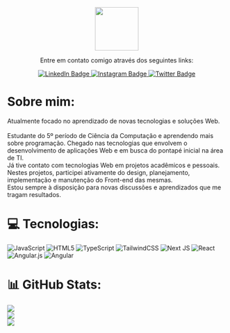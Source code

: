 <div id="header" align="center">
  <img src="https://media.giphy.com/media/M9gbBd9nbDrOTu1Mqx/giphy.gif" width="100"/>
 <div id="badges">
   <p align='center'>Entre em contato comigo através dos seguintes links:</p> 
  <a href="https://www.linkedin.com/in/augusto-de-paula-menezes-79579220b/">
   <img src="https://img.shields.io/badge/LinkedIn-blue?style=for-the-badge&logo=linkedin&logoColor=white" alt="LinkedIn Badge"/>
  </a>
 <a href="https://www.instagram.com/_augustodpm/">
  <img src="https://img.shields.io/badge/Instagram-black?style=for-the-badge&logo=instagram&logoColor=white" alt="Instagram Badge"/>
 </a>
 <a href="https://twitter.com/augusz_">
  <img src="https://img.shields.io/badge/Twitter-blue?style=for-the-badge&logo=twitter&logoColor=white" alt="Twitter Badge"/>
 </a>
</div>
</div>

# Sobre mim:
Atualmente focado no aprendizado de novas tecnologias e soluções Web.<br><br>Estudante do 5º período de Ciência da Computação e aprendendo mais sobre programação. Chegado nas tecnologias que envolvem o desenvolvimento de aplicações Web e em busca do pontapé inicial na área de TI.<br>Já tive contato com tecnologias Web em projetos acadêmicos e pessoais. Nestes projetos, participei ativamente do design, planejamento, implementação e manutenção do Front-end das mesmas. <br>Estou sempre à disposição para novas discussões e aprendizados que me tragam resultados.

# 💻 Tecnologias:
![JavaScript](https://img.shields.io/badge/javascript-%23323330.svg?style=for-the-badge&logo=javascript&logoColor=%23F7DF1E) ![HTML5](https://img.shields.io/badge/html5-%23E34F26.svg?style=for-the-badge&logo=html5&logoColor=white) ![TypeScript](https://img.shields.io/badge/typescript-%23007ACC.svg?style=for-the-badge&logo=typescript&logoColor=white) ![TailwindCSS](https://img.shields.io/badge/tailwindcss-%2338B2AC.svg?style=for-the-badge&logo=tailwind-css&logoColor=white) ![Next JS](https://img.shields.io/badge/Next-black?style=for-the-badge&logo=next.js&logoColor=white) ![React](https://img.shields.io/badge/react-%2320232a.svg?style=for-the-badge&logo=react&logoColor=%2361DAFB) ![Angular.js](https://img.shields.io/badge/angular.js-%23E23237.svg?style=for-the-badge&logo=angularjs&logoColor=white) ![Angular](https://img.shields.io/badge/angular-%23DD0031.svg?style=for-the-badge&logo=angular&logoColor=white)
# 📊 GitHub Stats:
![](https://github-readme-stats.vercel.app/api?username=aughustuss&theme=radical&hide_border=false&include_all_commits=false&count_private=false)<br/>
![](https://github-readme-streak-stats.herokuapp.com/?user=aughustuss&theme=radical&hide_border=false)<br/>
![](https://github-readme-stats.vercel.app/api/top-langs/?username=aughustuss&theme=radical&hide_border=false&include_all_commits=false&count_private=false&layout=compact)


